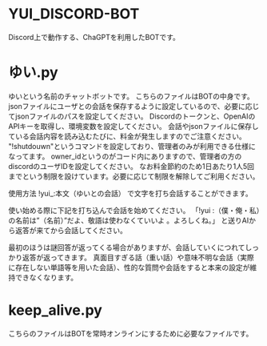 # YUI_DISCORD-BOT

Discord上で動作する、ChaGPTを利用したBOTです。

# ゆい.py
ゆいという名前のチャットボットです。
こちらのファイルはBOTの中身です。jsonファイルにユーザとの会話を保存するように設定しているので、必要に応じてjsonファイルのパスを設定してください。
Discordのトークンと、OpenAIのAPIキーを取得し、環境変数を設定してください。
会話やjsonファイルに保存している会話内容を読み込むたびに、料金が発生しますのでご注意ください。
"!shutdouwn"というコマンドを設定しており、管理者のみが利用できる仕様になってます。
owner_idというのがコード内にありますので、管理者の方のdiscordのユーザIDを設定してください。
なお料金節約のため1日あたり1人5回までという制限を設けています。必要に応じて制限を解除してご利用ください。

使用方法
!yui_:本文（ゆいとの会話）
で文字を打ち会話することができます。

使い始める際に下記を打ち込んで会話を始めてください。
「!yui :（僕・俺・私）の名前は”（名前）”だよ、敬語は使わなくていいよ 。よろしくね。」
と送りAIから返答が来てから会話してください。

最初のほうは謎回答が返ってくる場合がありますが、会話していくにつれてしっかり返答が返ってきます。
真面目すぎる話（重い話）や意味不明な会話（実際に存在しない単語等を用いた会話）、性的な質問や会話をすると本来の設定が維持できなくなります。

# keep_alive.py
こちらのファイルはBOTを常時オンラインにするために必要なファイルです。
